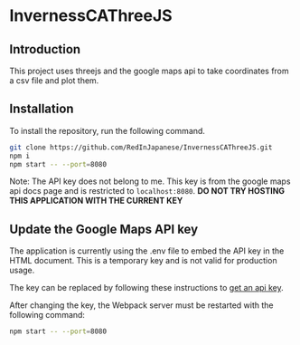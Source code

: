 # InvernessCAThreeJS

<walkthrough-tutorial-duration duration="10"/>

## Introduction

This project uses threejs and the google maps api to take coordinates from a csv file and plot them.

## Installation

To install the repository, run the following command.
```bash
git clone https://github.com/RedInJapanese/InvernessCAThreeJS.git
npm i
npm start -- --port=8080
```

Note: The API key does not belong to me. This key is from the google maps api docs page and is restricted to `localhost:8080`. 
**DO NOT TRY HOSTING THIS APPLICATION WITH THE CURRENT KEY**

## Update the Google Maps API key

The application is currently using the
<walkthrough-editor-open-file filePath=".env">.env</walkthrough-editor-open-file>
file to embed the API key in the HTML document. This is a temporary key and is
not valid for production usage.

The key can be replaced by following these instructions to
[get an api key](https://developers.google.com/maps/documentation/javascript/get-api-key).

After changing the key, the Webpack server must be restarted with the following
command:

```bash
npm start -- --port=8080
```
